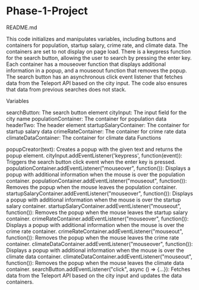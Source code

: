 # Phase-1-Project

README.md

This code initializes and manipulates variables, including buttons and containers for population, startup salary, crime rate, and climate data. The containers are set to not display on page load. There is a keypress function for the search button, allowing the user to search by pressing the enter key. Each container has a mouseover function that displays additional information in a popup, and a mouseout function that removes the popup. The search button has an asynchronous click event listener that fetches data from the Teleport API based on the city input. The code also ensures that data from previous searches does not stack.

Variables

searchButton: The search button element
cityInput: The input field for the city name
populationContainer: The container for population data
headerTwo: The header element
startupSalaryContainer: The container for startup salary data
crimeRateContainer: The container for crime rate data
climateDataContainer: The container for climate data
Functions

popupCreator(text): Creates a popup with the given text and returns the popup element.
cityInput.addEventListener('keypress', function(event)): Triggers the search button click event when the enter key is pressed.
populationContainer.addEventListener("mouseover", function()): Displays a popup with additional information when the mouse is over the population container.
populationContainer.addEventListener("mouseout", function()): Removes the popup when the mouse leaves the population container.
startupSalaryContainer.addEventListener("mouseover", function()): Displays a popup with additional information when the mouse is over the startup salary container.
startupSalaryContainer.addEventListener("mouseout", function()): Removes the popup when the mouse leaves the startup salary container.
crimeRateContainer.addEventListener("mouseover", function()): Displays a popup with additional information when the mouse is over the crime rate container.
crimeRateContainer.addEventListener("mouseout", function()): Removes the popup when the mouse leaves the crime rate container.
climateDataContainer.addEventListener("mouseover", function()): Displays a popup with additional information when the mouse is over the climate data container.
climateDataContainer.addEventListener("mouseout", function()): Removes the popup when the mouse leaves the climate data container.
searchButton.addEventListener("click", async () => {...}): Fetches data from the Teleport API based on the city input and updates the data containers.